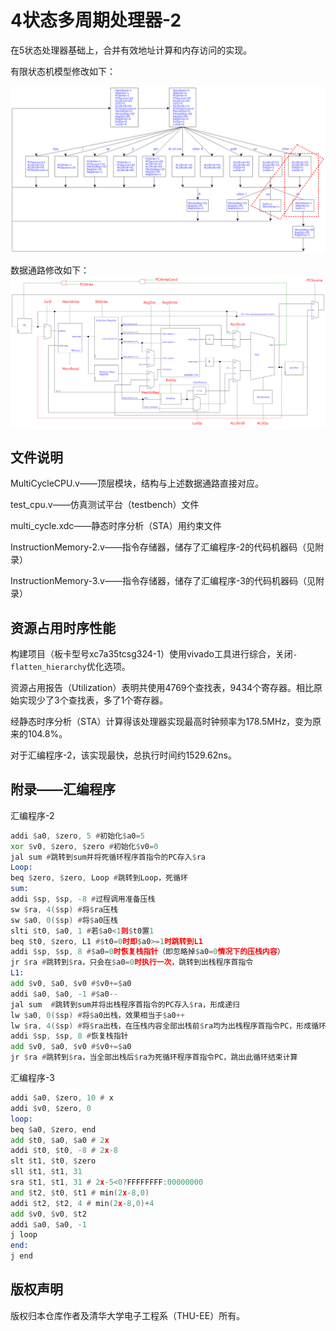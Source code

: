 # 4状态多周期处理器-2

在5状态处理器基础上，合并有效地址计算和内存访问的实现。

有限状态机模型修改如下：

![FSM](./pic/extra2_fsm.png)

数据通路修改如下：
![datapath](./pic/extra2_datapath.png)

## 文件说明

MultiCycleCPU.v——顶层模块，结构与上述数据通路直接对应。

test_cpu.v——仿真测试平台（testbench）文件

multi_cycle.xdc——静态时序分析（STA）用约束文件

InstructionMemory-2.v——指令存储器，储存了汇编程序-2的代码机器码（见附录）

InstructionMemory-3.v——指令存储器，储存了汇编程序-3的代码机器码（见附录）

## 资源占用时序性能

构建项目（板卡型号xc7a35tcsg324-1）使用vivado工具进行综合，关闭`-flatten_hierarchy`优化选项。

资源占用报告（Utilization）表明共使用4769个查找表，9434个寄存器。相比原始实现少了3个查找表，多了1个寄存器。

经静态时序分析（STA）计算得该处理器实现最高时钟频率为178.5MHz，变为原来的104.8%。

对于汇编程序-2，该实现最快，总执行时间约1529.62ns。

## 附录——汇编程序

汇编程序-2

```asm
addi $a0, $zero, 5 #初始化$a0=5
xor $v0, $zero, $zero #初始化$v0=0
jal sum #跳转到sum并将死循环程序首指令的PC存入$ra
Loop:
beq $zero, $zero, Loop #跳转到Loop，死循环
sum:
addi $sp, $sp, -8 #过程调用准备压栈
sw $ra, 4($sp) #将$ra压栈
sw $a0, 0($sp) #将$a0压栈
slti $t0, $a0, 1 #若$a0<1则$t0置1
beq $t0, $zero, L1 #$t0=0时即$a0>=1时跳转到L1
addi $sp, $sp, 8 #$a0=0时恢复栈指针（即忽略掉$a0=0情况下的压栈内容）
jr $ra #跳转到$ra，只会在$a0=0时执行一次，跳转到出栈程序首指令
L1:
add $v0, $a0, $v0 #$v0+=$a0
addi $a0, $a0, -1 #$a0--
jal sum  #跳转到sum并将出栈程序首指令的PC存入$ra，形成递归
lw $a0, 0($sp) #将$a0出栈，效果相当于$a0++
lw $ra, 4($sp) #将$ra出栈，在压栈内容全部出栈前$ra均为出栈程序首指令PC，形成循环
addi $sp, $sp, 8 #恢复栈指针
add $v0, $a0, $v0 #$v0+=$a0
jr $ra #跳转到$ra，当全部出栈后$ra为死循环程序首指令PC，跳出此循环结束计算
```

汇编程序-3

```asm
addi $a0, $zero, 10 # x
addi $v0, $zero, 0
loop:
beq $a0, $zero, end
add $t0, $a0, $a0 # 2x
addi $t0, $t0, -8 # 2x-8
slt $t1, $t0, $zero 
sll $t1, $t1, 31
sra $t1, $t1, 31 # 2x-5<0?FFFFFFFF:00000000
and $t2, $t0, $t1 # min(2x-8,0)
addi $t2, $t2, 4 # min(2x-8,0)+4
add $v0, $v0, $t2
addi $a0, $a0, -1
j loop
end:
j end
```

## 版权声明

版权归本仓库作者及清华大学电子工程系（THU-EE）所有。
